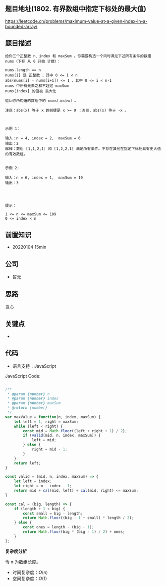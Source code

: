 
## 题目地址(1802. 有界数组中指定下标处的最大值)

https://leetcode.cn/problems/maximum-value-at-a-given-index-in-a-bounded-array/

## 题目描述

```
给你三个正整数 n、index 和 maxSum 。你需要构造一个同时满足下述所有条件的数组 nums（下标 从 0 开始 计数）：

nums.length == n
nums[i] 是 正整数 ，其中 0 <= i < n
abs(nums[i] - nums[i+1]) <= 1 ，其中 0 <= i < n-1
nums 中所有元素之和不超过 maxSum
nums[index] 的值被 最大化

返回你所构造的数组中的 nums[index] 。

注意：abs(x) 等于 x 的前提是 x >= 0 ；否则，abs(x) 等于 -x 。

 

示例 1：

输入：n = 4, index = 2,  maxSum = 6
输出：2
解释：数组 [1,1,2,1] 和 [1,2,2,1] 满足所有条件。不存在其他在指定下标处具有更大值的有效数组。


示例 2：

输入：n = 6, index = 1,  maxSum = 10
输出：3


 

提示：

1 <= n <= maxSum <= 109
0 <= index < n
```

## 前置知识

- 20220104 15min

## 公司

- 暂无

## 思路

贪心

## 关键点

-  

## 代码

- 语言支持：JavaScript

JavaScript Code:

```javascript

/**
 * @param {number} n
 * @param {number} index
 * @param {number} maxSum
 * @return {number}
 */
var maxValue = function(n, index, maxSum) {
    let left = 1, right = maxSum;
    while (left < right) {
        const mid = Math.floor((left + right + 1) / 2);
        if (valid(mid, n, index, maxSum)) {
            left = mid;
        } else {
            right = mid - 1;
        }
    }
    return left;
}

const valid = (mid, n, index, maxSum) => {
    let left = index;
    let right = n - index - 1;
    return mid + cal(mid, left) + cal(mid, right) <= maxSum;
}

const cal = (big, length) => {
    if (length + 1 < big) {
        const small = big - length;
        return Math.floor((big - 1 + small) * length / 2);
    } else {
        const ones = length - (big - 1);
        return Math.floor(big * (big - 1) / 2) + ones;
    }
};


```


**复杂度分析**

令 n 为数组长度。

- 时间复杂度：$O(n)$
- 空间复杂度：$O(1)$


